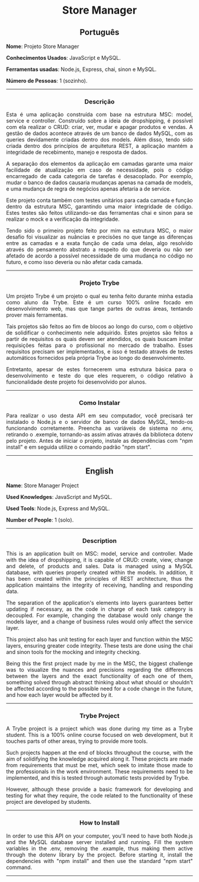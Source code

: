 <h1 align="center">Store Manager</h1>

<h2 align="center">Português</h2>


**Nome**: Projeto Store Manager

**Conhecimentos Usados**: JavaScript e MySQL.

**Ferramentas usadas**: Node.js, Express, chai, sinon e MySQL.

**Número de Pessoas**: 1 (sozinho).

-----------------------

<h3 align="center">Descrição</h3>

<p align="justify">Esta é uma aplicação construída com base na estrutura MSC: model, service e controller. Construído sobre a ideia de dropshipping, é possível com ela realizar o CRUD: criar, ver, mudar e apagar produtos e vendas. A gestão de dados acontece através de um banco de dados MySQL, com as queries devidamente criadas dentro dos models. Além disso, tendo sido criada dentro dos princípios de arquitetura REST, a aplicação mantém a integridade de recebimento, manejo e resposta de dados.</p>
<p align="justify">A separação dos elementos da aplicação em camadas garante uma maior facilidade de atualização em caso de necessidade, pois o código encarregado de cada categoria de tarefas é desacoplado. Por exemplo, mudar o banco de dados causaria mudanças apenas na camada de models, e uma mudança de regra de negócios apenas afetaria a de service.</p>
<p align="justify">Este projeto conta também com testes unitários para cada camada e função dentro da estrutura MSC, garantindo uma maior integridade de código. Estes testes são feitos utilizando-se das ferramentas chai e sinon para se realizar o mock e a verificação da integridade.</p>
<p align="justify">Tendo sido o primeiro projeto feito por mim na estrutura MSC, o maior desafio foi visualizar as nuâncias e precisões no que tange as diferenças entre as camadas e a exata função de cada uma delas, algo resolvido através do pensamento abstrato a respeito do que deveria ou não ser afetado de acordo a possível necessidade de uma mudança no código no futuro, e como isso deveria ou não afetar cada camada.</p>

-----------------------

<h3 align="center">Projeto Trybe</h3>

  <p align="justify">Um projeto Trybe é um projeto o qual eu tenha feito durante minha estadia como aluno da Trybe. Este é um curso 100% online focado em desenvolvimento web, mas que tange partes de outras áreas, tentando prover mais ferramentas.</p>
  <p align="justify">Tais projetos são feitos ao fim de blocos ao longo do curso, com o objetivo de solidificar o conhecimento nele adquirido. Estes projetos são feitos a partir de requisitos os quais devem ser atendidos, os quais buscam imitar requisições feitas para o profissional no mercado de trabalho. Esses requisitos precisam ser implementados, e isso é testado através de testes automáticos fornecidos pela própria Trybe ao longo do desenvolvimento.</p>
  <p align="justify">Entretanto, apesar de estes fornecerem uma estrutura básica para o desenvolvimento e teste do que eles requerem, o código relativo à funcionalidade deste projeto foi desenvolvido por alunos.</p>

-----------------------

<h3 align="center">Como Instalar</h3>
<p align="justify">Para realizar o uso desta API em seu computador, você precisará ter instalado o Node.js e o servidor de banco de dados MySQL, tendo-os funcionando corretamente. Preencha as variáveis de sistema no .env, retirando o .exemple, tornando-as assim ativas através da biblioteca dotenv pelo projeto. Antes de iniciar o projeto, instale as dependências com "npm install" e em seguida utilize o comando padrão "npm start". </p>

-----------------------

<h2 align="center">English</h2>


**Name**: Store Manager Project

**Used Knowledges**: JavaScript and MySQL.

**Used Tools**: Node.js, Express and MySQL.

**Number of People**: 1 (solo).

-----------------------

<h3 align="center">Description</h3>

<p align="justify">This is an application built on MSC: model, service and controller. Made with the idea of dropshipping, it is capable of CRUD: create, view, change and delete, of products and sales. Data is managed using a MySQL database, with queries properly created within the models. In addition, it has been created within the principles of REST architecture, thus the application maintains the integrity of receiving, handling and responding data.</p>
<p align="justify">The separation of the application's elements into layers guarantees better updating if necessary, as the code in charge of each task category is decoupled. For example, changing the database would only change the models layer, and a change of business rules would only affect the service layer.</p>
<p align="justify">This project also has unit testing for each layer and function within the MSC layers, ensuring greater code integrity. These tests are done using the chai and sinon tools for the mocking and integrity checking.</p>
<p align="justify">Being this the first project made by me in the MSC, the biggest challenge was to visualize the nuances and precisions regarding the differences between the layers and the exact functionality of each one of them, something solved through abstract thinking about what should or shouldn't be affected according to the possible need for a code change in the future, and how each layer would be affected by it.</p>

-----------------------

<h3 align="center">Trybe Project</h3>

  <p align="justify">A Trybe project is a project which was done during my time as a Trybe student. This is a 100% online course focused on web development, but it touches parts of other areas, trying to provide more tools.</p>
  <p align="justify">Such projects happen at the end of blocks throughout the course, with the aim of solidifying the knowledge acquired along  it. These projects are made from requirements that must be met, which seek to imitate those made to the professionals in the work environment. These requirements need to be implemented, and this is tested through automatic tests provided by Trybe.</p>
  <p align="justify">However, although these provide a basic framework for developing and testing for what they require, the code related to the functionality of these project are developed by students.</p>

-----------------------

<h3 align="center">How to Install</h3>
<p align="justify">In order to use this API on your computer, you'll need to have both Node.js and the MySQL database server installed and running. Fill the system variables in the .env, removing the .example, thus making them active through the dotenv library by the project. Before starting it, install the dependencies with "npm install" and then use the standard "npm start" command.</p>

-----------------------

